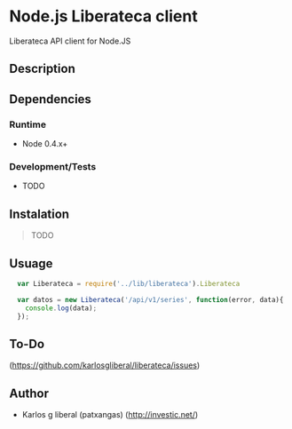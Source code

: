 Node.js Liberateca client
=========================
Liberateca API client for Node.JS

Description
-----------


Dependencies
------------

### Runtime
* Node 0.4.x+

### Development/Tests
* TODO 

Instalation
-----------
> TODO

Usuage
------
``` js
  var Liberateca = require('../lib/liberateca').Liberateca

  var datos = new Liberateca('/api/v1/series', function(error, data){
    console.log(data);
  });
```

To-Do
-----
 (<https://github.com/karlosgliberal/liberateca/issues>)

Author
------

* Karlos g liberal (patxangas) (<http://investic.net/>)

